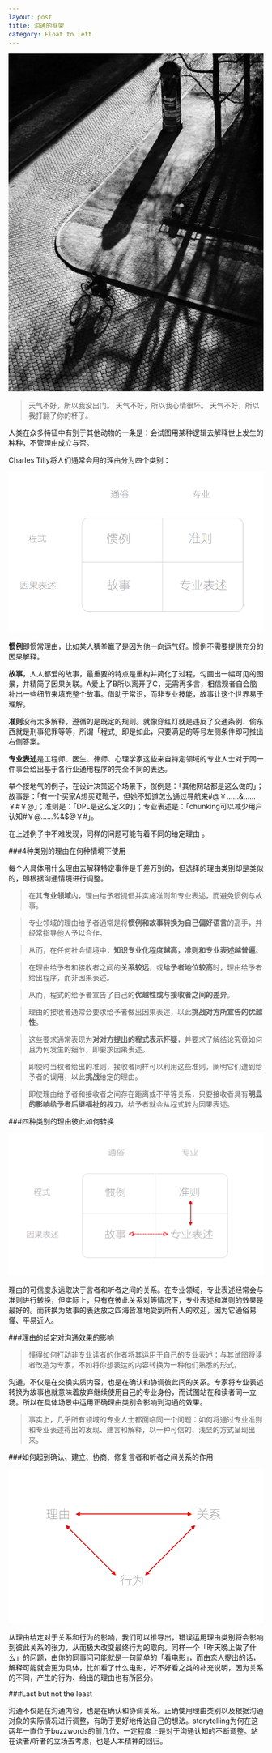 ```yaml
---
layout: post
title: 沟通的框架
category: Float to left
---
```


![set](/images/framework.jpg "framework")

>天气不好，所以我没出门。
天气不好，所以我心情很坏。
天气不好，所以我打翻了你的杯子。

人类在众多特征中有别于其他动物的一条是：会试图用某种逻辑去解释世上发生的种种，不管理由成立与否。

Charles Tilly将人们通常会用的理由分为四个类别：

![set](/images/1.png "4 categories")

**惯例**即惯常理由，比如某人猜拳赢了是因为他一向运气好。惯例不需要提供充分的因果解释。

**故事**，人人都爱的故事，最重要的特点是重构并简化了过程，勾画出一幅可见的图景，并精简了因果关联。A爱上了B所以离开了C，无需再多言，相信观者自会脑补出一些细节来填充整个故事。借助于常识，而非专业技能，故事让这个世界易于理解。

**准则**没有太多解释，遵循的是既定的规则。就像穿红灯就是违反了交通条例、偷东西就是刑事犯罪等等，所谓「程式」即是如此，只要满足的等号左侧条件即可推出右侧答案。 

**专业表述**是工程师、医生、律师、心理学家这些来自特定领域的专业人士对于同一件事会给出基于各行业通用程序的完全不同的表达。

举个接地气的例子，在设计决策这个场景下，惯例是：「其他网站都是这么做的」；故事是：「有一个买家A想买双靴子，但她不知道怎么通过导航来#@￥……&……￥#￥@」；准则是：「DPL是这么定义的」；专业表述是：「chunking可以减少用户认知#￥@……%&$@￥#」。

在上述例子中不难发现，同样的问题可能有着不同的给定理由 。   


###4种类别的理由在何种情境下使用

每个人具体用什么理由去解释特定事件是千差万别的，但选择的理由类别却是类似的，即根据沟通情境进行调整。

>在其**专业领域**内，理由给予者提倡并实施准则和专业表述，而避免惯例与故事。

>专业领域的理由给予者通常是将**惯例和故事转换为自己偏好语言**的高手，并经常指导他人予以合作。

>从而，在任何社会情境中，**知识专业化程度越高，准则和专业表述越普遍**。

>在理由给予者和接收者之间的**关系较远**，或**给予者地位较高**时，理由给予者给出程序，而非因果表述。

>从而，程式的给予者宣告了自己的**优越性或与接收者之间的差异**。

>理由的接收者通常会要求给予者做出因果表述，以此**挑战对方所宣告的优越性**。

>这些要求通常表现为**对对方提出的程式表示怀疑**，并要求了解结论究竟如何且为何发生的细节，即要求因果表述。

>即使时当权者给出的准则，接收者同样可以利用这些准则，阐明它们遭到给予者的误用，以此**挑战**给定的理由。

>即使理由给予者和接收者之间存在距离或不平等关系，只要接收者具有**明显的影响给予者后继福祉的权力**，给予者就会从程式转为因果表述。


###四种类别的理由彼此如何转换


![set](/images/3.png "convert")

理由的可信度永远取决于言者和听者之间的关系。在专业领域，专业表述经常会与准则进行转换，但实际上，只有在彼此关系对等情况下，专业表述和准则的效果是最好的。而转换为故事的表达放之四海皆准地受到所有人的欢迎，因为它通俗易懂、平易近人。


###理由的给定对沟通效果的影响

>懂得如何打动非专业读者的作者将其运用于自己的专业表述：与其试图将读者改造为专家，不如将你想表达的内容转换为一种他们熟悉的形式。

沟通，不仅是在交换实质内容，也是在确认和协调彼此间的关系。专家将专业表述转换为故事也就意味着放弃继续使用自己的专业身份，而试图站在和读者同一立场。所以在具体场景中运用正确理由类别会影响到沟通的效果。

>事实上，几乎所有领域的专业人士都面临同一个问题：如何将通过专业准则和专业表述得出的发现、建言和解释，以一种可信的、浅显的方式呈现出来。



###如何起到确认、建立、协商、修复言者和听者之间关系的作用


![set](/images/2.png "impact")

从理由给定对于关系和行为的影响，我们可以推导出，错误运用理由类别将会影响到彼此关系的张力，从而极大改变最终行为的取向。同样一个「昨天晚上做了什么」的问题，由你的同事问可能就是一句简单的「看电影」，而由恋人提出的话，解释可能就会更为具体，比如看了什么电影，好不好看之类的补充说明，因为关系的不同，产生的行为、给出的理由也有所区分。  


###Last but not the least


沟通不仅是在沟通内容，也是在确认和协调关系。正确使用理由类别以及根据沟通对象的实际情况进行调整，有助于更好地传达自己的想法。storytelling为何在这两年一直位于buzzwords的前几位，一定程度上是对于沟通认知的不断调整。站在读者/听者的立场去考虑，也是人本精神的回归。











